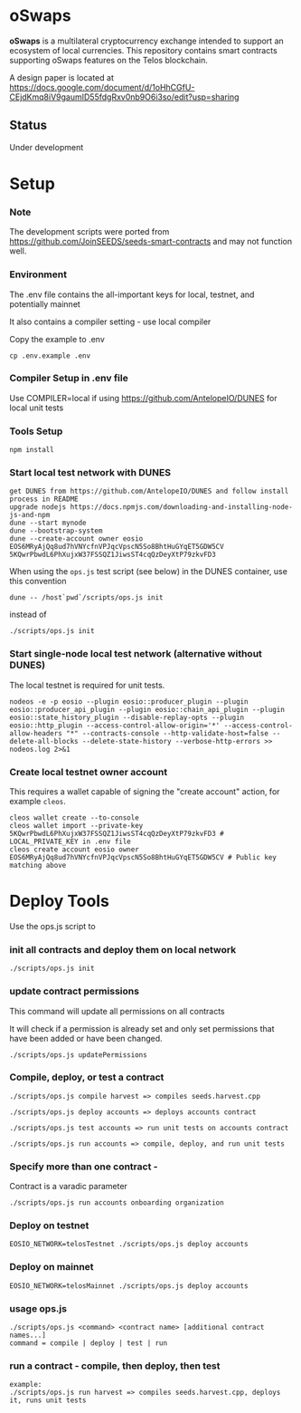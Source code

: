 # oSwaps

**oSwaps** is a multilateral cryptocurrency exchange intended to support an ecosystem of local currencies. This repository contains smart contracts supporting oSwaps features on the Telos blockchain.

A design paper is located at https://docs.google.com/document/d/1oHhCGfU-CEjdKmq8iV9gaumID55fdgRxv0nb9O6i3so/edit?usp=sharing

## Status

Under development

# Setup

### Note

The development scripts were ported from https://github.com/JoinSEEDS/seeds-smart-contracts and may not function well.

### Environment

The .env file contains the all-important keys for local, testnet, and potentially mainnet

It also contains a compiler setting - use local compiler 

Copy the example to .env

```
cp .env.example .env
```

### Compiler Setup in .env file

Use COMPILER=local if using https://github.com/AntelopeIO/DUNES for local unit tests

### Tools Setup

```
npm install
```

### Start local test network with DUNES

```
get DUNES from https://github.com/AntelopeIO/DUNES and follow install process in README
upgrade nodejs https://docs.npmjs.com/downloading-and-installing-node-js-and-npm
dune --start mynode
dune --bootstrap-system
dune --create-account owner eosio EOS6MRyAjQq8ud7hVNYcfnVPJqcVpscN5So8BhtHuGYqET5GDW5CV 5KQwrPbwdL6PhXujxW37FSSQZ1JiwsST4cqQzDeyXtP79zkvFD3
```

When using the `ops.js` test script (see below) in the DUNES container, use this convention
```
dune -- /host`pwd`/scripts/ops.js init
```
instead of
```
./scripts/ops.js init
```

### Start single-node local test network (alternative without DUNES)

The local testnet is required for unit tests.

```
nodeos -e -p eosio --plugin eosio::producer_plugin --plugin eosio::producer_api_plugin --plugin eosio::chain_api_plugin --plugin eosio::state_history_plugin --disable-replay-opts --plugin eosio::http_plugin --access-control-allow-origin='*' --access-control-allow-headers "*" --contracts-console --http-validate-host=false --delete-all-blocks --delete-state-history --verbose-http-errors >> nodeos.log 2>&1
```

### Create local testnet owner account

This requires a wallet capable of signing the "create account" action, for example `cleos`.

```
cleos wallet create --to-console
cleos wallet import --private-key 5KQwrPbwdL6PhXujxW37FSSQZ1JiwsST4cqQzDeyXtP79zkvFD3 # LOCAL_PRIVATE_KEY in .env file
cleos create account eosio owner EOS6MRyAjQq8ud7hVNYcfnVPJqcVpscN5So8BhtHuGYqET5GDW5CV # Public key matching above
```

# Deploy Tools

Use the ops.js script to 

### init all contracts and deploy them on local network

```
./scripts/ops.js init
```

### update contract permissions

This command will update all permissions on all contracts

It will check if a permission is already set and only set permissions that
have been added or have been changed.

```
./scripts/ops.js updatePermissions
```

### Compile, deploy, or test a contract

```
./scripts/ops.js compile harvest => compiles seeds.harvest.cpp
```
```
./scripts/ops.js deploy accounts => deploys accounts contract
```
```
./scripts/ops.js test accounts => run unit tests on accounts contract
```
```
./scripts/ops.js run accounts => compile, deploy, and run unit tests
```
### Specify more than one contract - 

Contract is a varadic parameter

```
./scripts/ops.js run accounts onboarding organization
```

### Deploy on testnet
```
EOSIO_NETWORK=telosTestnet ./scripts/ops.js deploy accounts
```
### Deploy on mainnet
```
EOSIO_NETWORK=telosMainnet ./scripts/ops.js deploy accounts
```

### usage ops.js 
```
./scripts/ops.js <command> <contract name> [additional contract names...]
command = compile | deploy | test | run
```


### run a contract - compile, then deploy, then test 

```
example: 
./scripts/ops.js run harvest => compiles seeds.harvest.cpp, deploys it, runs unit tests
```


